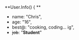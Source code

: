 **User.Info() { **
  - name: "Chris",
  - age: "16",
  - best@: "cooking, coding... ig",
  - ~~job~~: "__Student__"
